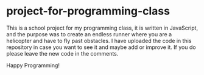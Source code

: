 # project-for-programming-class
This is a school project for my programming class, it is written in JavaScript, and the purpose was to create an endless runner where you are a helicopter and have to fly past obstacles. I have uploaded the code in this repository in case you want to see it and maybe add or improve it. If you do please leave the new code in the comments.

Happy Programming!
